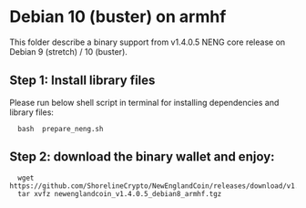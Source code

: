 #  Debian 10 (buster) on armhf 

This folder describe a binary support from v1.4.0.5 NENG core release on  Debian 9 (stretch) / 10 (buster).

## Step 1: Install library files
Please run below shell script in terminal for installing dependencies and library files:
```
  bash  prepare_neng.sh
```

## Step 2: download the binary wallet and enjoy:
```
  wget https://github.com/ShorelineCrypto/NewEnglandCoin/releases/download/v1.4.0.5/newenglandcoin_v1.4.0.5_debian8_armhf.tgz
  tar xvfz newenglandcoin_v1.4.0.5_debian8_armhf.tgz 
```
